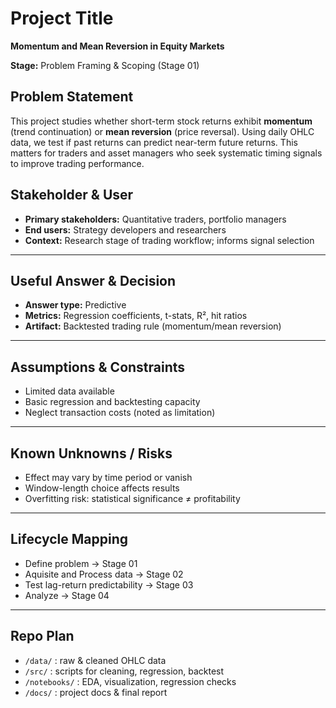# Project Title

**Momentum and Mean Reversion in Equity Markets**

**Stage:** Problem Framing & Scoping (Stage 01)

## Problem Statement

This project studies whether short-term stock returns exhibit **momentum** (trend continuation) or **mean reversion** (price reversal). Using daily OHLC data, we test if past returns can predict near-term future returns. This matters for traders and asset managers who seek systematic timing signals to improve trading performance.

## Stakeholder & User

- **Primary stakeholders:** Quantitative traders, portfolio managers
- **End users:** Strategy developers and researchers
- **Context:** Research stage of trading workflow; informs signal selection

---

## Useful Answer & Decision

- **Answer type:** Predictive
- **Metrics:** Regression coefficients, t-stats, R², hit ratios
- **Artifact:** Backtested trading rule (momentum/mean reversion)

---

## Assumptions & Constraints

- Limited data available
- Basic regression and backtesting capacity
- Neglect transaction costs (noted as limitation)

---

## Known Unknowns / Risks

- Effect may vary by time period or vanish
- Window-length choice affects results
- Overfitting risk: statistical significance ≠ profitability

---

## Lifecycle Mapping

- Define problem → Stage 01
- Aquisite and Process data → Stage 02
- Test lag-return predictability → Stage 03
- Analyze → Stage 04

---

## Repo Plan

- `/data/` : raw & cleaned OHLC data
- `/src/` : scripts for cleaning, regression, backtest
- `/notebooks/` : EDA, visualization, regression checks
- `/docs/` : project docs & final report
